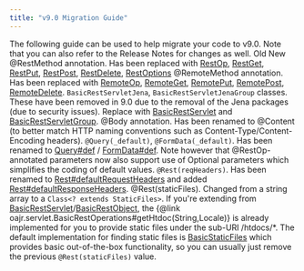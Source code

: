 ```yaml
---
title: "v9.0 Migration Guide"
---
```


The following guide can be used to help migrate your code to v9.0.  Note that you can also refer to the Release Notes for
changes as well.
Old
New
@RestMethod annotation.
Has been replaced with [RestOp](../apidocs/org/apache/juneau/rest/annotation/RestOp.html), [RestGet](../apidocs/org/apache/juneau/rest/annotation/RestGet.html), [RestPut](../apidocs/org/apache/juneau/rest/annotation/RestPut.html), [RestPost](../apidocs/org/apache/juneau/rest/annotation/RestPost.html), [RestDelete](../apidocs/org/apache/juneau/rest/annotation/RestDelete.html), [RestOptions](../apidocs/org/apache/juneau/rest/annotation/RestOptions.html)
@RemoteMethod annotation.
Has been replaced with [RemoteOp](../apidocs/org/apache/juneau/http/remote/RemoteOp.html), [RemoteGet](../apidocs/org/apache/juneau/http/remote/RemoteGet.html), [RemotePut](../apidocs/org/apache/juneau/http/remote/RemotePut.html), [RemotePost](../apidocs/org/apache/juneau/http/remote/RemotePost.html), [RemoteDelete](../apidocs/org/apache/juneau/http/remote/RemoteDelete.html).
`BasicRestServletJena`, `BasicRestServletJenaGroup` classes.
These have been removed in 9.0 due to the removal of the Jena packages (due to security issues).  Replace
with [BasicRestServlet](../apidocs/org/apache/juneau/rest/servlet/BasicRestServlet.html) and [BasicRestServletGroup](../apidocs/org/apache/juneau/rest/servlet/BasicRestServletGroup.html).
@Body annotation.
Has been renamed to @Content (to better match HTTP naming conventions such as Content-Type/Content-Encoding headers).
`@Query(_default)`, `@FormData(_default)`.
Has been renamed to [Query#def](../apidocs/org/apache/juneau/http/annotation/Query.html#def) / [FormData#def](../apidocs/org/apache/juneau/http/annotation/FormData.html#def).  Note however that @RestOp-annotated parameters
now also support use of Optional parameters which simplifies the coding of default values.
`@Rest(reqHeaders)`.
Has been renamed to [Rest#defaultRequestHeaders](../apidocs/org/apache/juneau/rest/annotation/Rest.html#defaultRequestHeaders) and added [Rest#defaultResponseHeaders](../apidocs/org/apache/juneau/rest/annotation/Rest.html#defaultResponseHeaders).
@Rest(staticFiles).
Changed from a string array to a `Class<? extends StaticFiles>`.  If you're extending from
[BasicRestServlet](../apidocs/org/apache/juneau/rest/servlet/BasicRestServlet.html)/[BasicRestObject](../apidocs/org/apache/juneau/rest/servlet/BasicRestObject.html), the \{@link oajr.servlet.BasicRestOperations#getHtdoc(String,Locale)\}
is already implemented for you to provide static files under the sub-URI /htdocs/*.  The default implementation for finding
static files is [BasicStaticFiles](../apidocs/org/apache/juneau/rest/staticfile/BasicStaticFiles.html) which provides basic out-of-the-box functionality, so you can usually
just remove the previous `@Rest(staticFiles)` value.